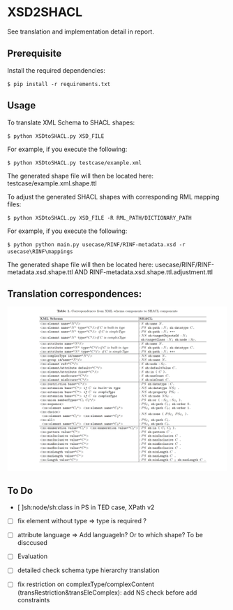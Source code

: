# XSD2SHACL

See translation and implementation detail in report.

## Prerequisite

Install the required dependencies:

```
$ pip install -r requirements.txt
```

## Usage

To translate XML Schema to SHACL shapes:

```
$ python XSDtoSHACL.py XSD_FILE
```

For example, if you execute the following:

```
$ python XSDtoSHACL.py testcase/example.xml
```

The generated shape file will then be located here: testcase/example.xml.shape.ttl


To adjust the generated SHACL shapes with corresponding RML mapping files:

```
$ python XSDtoSHACL.py XSD_FILE -R RML_PATH/DICTIONARY_PATH
```

For example, if you execute the following:

```
$ python python main.py usecase/RINF/RINF-metadata.xsd -r usecase\RINF\mappings
```

The generated shape file will then be located here: usecase/RINF/RINF-metadata.xsd.shape.ttl AND RINF-metadata.xsd.shape.ttl.adjustment.ttl


## Translation correspondences:

<div align="center">
  <img src="image/image.png">
</div>


## To Do

- [ ]sh:node/sh:class in PS in TED case, XPath v2

- [ ] fix element without type => type is required ?
- [ ] attribute language => Add languageIn? Or to which shape? To be disccused 
- [ ] Evaluation 

- [ ] detailed check schema type hierarchy translation
- [ ] fix restriction on complexType/complexContent (transRestriction&transEleComplex): add NS check before add constraints



